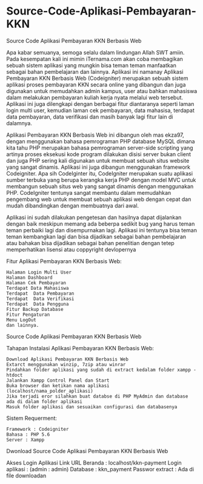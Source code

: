 # Source-Code-Aplikasi-Pembayaran-KKN
Source Code Aplikasi Pembayaran KKN Berbasis Web 

Apa kabar semuanya, semoga selalu dalam lindungan Allah SWT amiin. Pada kesempatan kali ini mimin iTernama.com akan coba membagikan sebuah sistem aplikasi yang mungkin bisa teman teman manfaatkan sebagai bahan pembelajaran dan lainnya. Aplikasi ini namanay Aplikasi Pembayaran KKN Berbasis Web (Codeigniter) merupakan sebuah sistem aplikasi proses pembayaran KKN secara online yang dibangun dan juga digunakan untuk memudahkan admin kampus, user atau bahkan mahasiswa dalam melakukan pembayaran kuliah kerja nyata melalui web tersebut. Aplikasi ini juga dilengkapi dengan berbagai fitur diantaranya seperti laman login multi user, kemudian laman cek pembayaran, data mahasisa, terdapat data pembayaran, data verifikasi dan masih banyak lagi fitur lain di dalamnya.

Aplikasi Pembayaran KKN Berbasis Web ini dibangun oleh mas ekza97, dengan menggunakan bahasa pemrograman PHP database MySQL dimana kita tahu PHP merupakan bahasa pemrograman server-side scripting yang  artinya proses eksekusi kode program dilakukan disisi server bukan client dan juga PHP  sering kali digunakan untuk membuat sebuah situs website yang sangat dinamis. Aplikasi ini juga dibangun menggunakan framework Codeigniter. Apa sih CodeIginter itu, CodeIgniter merupakan suatu aplikasi sumber terbuka yang berupa kerangka kerja PHP dengan model MVC untuk membangun sebuah situs web yang sangat dinamis dengan menggunakan PHP. CodeIgniter tentunya sangat membantu dalam memudahkan pengembang web untuk membuat sebuah aplikasi web dengan cepat dan mudah dibandingkan dengan membuatnya dari awal.

Aplikasi ini sudah dilakukan pengetesan dan hasilnya dapat dijalankan dengan baik meskipun memang ada beberpa sedikit bug yang harus teman teman perbaiki lagi dan disempurnakan lagi. Aplikasi ini tentunya bisa teman teman kembangkan lagi dan bisa dijadikan sebagai bahan pembelajaran atau bahakan bisa dijadikan sebagai bahan penelitian dengan tetep memperhatikan lisensi atau coppyright devlopernya

Fitur Aplikasi Pembayaran KKN Berbasis Web:

    Halaman Login Multi User
    Halaman Dashboard
    Halaman Cek Pembayaran
    Terdapat Data Mahasiswa
    Terdapat  Data Pembayaran
    Terdapat  Data Verifikasi
    Terdapat  Data Pengguna
    Fitur Backup Database
    Fitur Pengaturan
    Menu LogOut
    dan lainnya.


Source Code Aplikasi Pembayaran KKN Berbasis Web

Tahapan Instalasi Aplikasi Pembayaran KKN Berbasis Web:

    Download Aplikasi Pembayaran KKN Berbasis Web
    Extarct menggunakan winzip, 7zip atau winrar
    Pindahkan folder aplikasi yang sudah di extract kedalam folder xampp - htdoct
    Jalankan Xampp Control Panel dan Start
    Buka browser dan ketikan nama aplikasi (localhost/nama_polder_aplikasi)
    Jika terjadi eror silahkan buat databse di PHP MyAdmin dan database ada di dalam folder aplikasi
    Masuk folder aplikasi dan sesuaikan configurasi dan databasenya


Sistem Requerment:

    Framework : Codeigniter
    Bahasa : PHP 5.6
    Server : Xampp

Dwonload Source Code Aplikasi Pembayaran KKN Berbasis Web

Akses Login Aplikasi
Link URL Beranda : localhost/kkn-payment
Login aplikasi : (admin : admin)
Database : kkn_payment
Passwor extract : Ada di file downloadan
